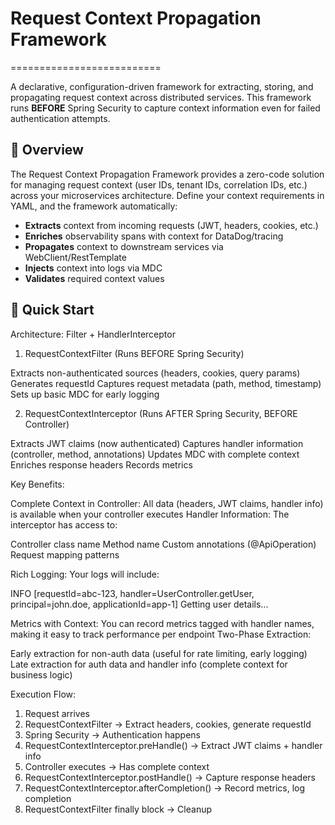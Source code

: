 # Request Context Propagation Framework
==========================

A declarative, configuration-driven framework for extracting, storing, and propagating request context across distributed services. This framework runs **BEFORE** Spring Security to capture context information even for failed authentication attempts.

## 🎯 Overview

The Request Context Propagation Framework provides a zero-code solution for managing request context (user IDs, tenant IDs, correlation IDs, etc.) across your microservices architecture. Define your context requirements in YAML, and the framework automatically:

- **Extracts** context from incoming requests (JWT, headers, cookies, etc.)
- **Enriches** observability spans with context for DataDog/tracing
- **Propagates** context to downstream services via WebClient/RestTemplate
- **Injects** context into logs via MDC
- **Validates** required context values

## 🚀 Quick Start
Architecture: Filter + HandlerInterceptor
1. RequestContextFilter (Runs BEFORE Spring Security)

Extracts non-authenticated sources (headers, cookies, query params)
Generates requestId
Captures request metadata (path, method, timestamp)
Sets up basic MDC for early logging

2. RequestContextInterceptor (Runs AFTER Spring Security, BEFORE Controller)

Extracts JWT claims (now authenticated)
Captures handler information (controller, method, annotations)
Updates MDC with complete context
Enriches response headers
Records metrics

Key Benefits:

Complete Context in Controller: All data (headers, JWT claims, handler info) is available when your controller executes
Handler Information: The interceptor has access to:

Controller class name
Method name
Custom annotations (@ApiOperation)
Request mapping patterns


Rich Logging: Your logs will include:

INFO  [requestId=abc-123, handler=UserController.getUser, principal=john.doe, applicationId=app-1]
Getting user details...

Metrics with Context: You can record metrics tagged with handler names, making it easy to track performance per endpoint
Two-Phase Extraction:

Early extraction for non-auth data (useful for rate limiting, early logging)
Late extraction for auth data and handler info (complete context for business logic)



Execution Flow:
1. Request arrives
2. RequestContextFilter → Extract headers, cookies, generate requestId
3. Spring Security → Authentication happens
4. RequestContextInterceptor.preHandle() → Extract JWT claims + handler info
5. Controller executes → Has complete context
6. RequestContextInterceptor.postHandle() → Capture response headers
7. RequestContextInterceptor.afterCompletion() → Record metrics, log completion
8. RequestContextFilter finally block → Cleanup
   